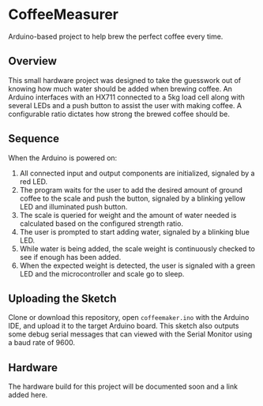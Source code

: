 # CoffeeMeasurer

Arduino-based project to help brew the perfect coffee every time.

## Overview

This small hardware project was designed to take the guesswork out of knowing how much water should be added when brewing coffee. An Arduino interfaces with an HX711 connected to a 5kg load cell along with several LEDs and a push button to assist the user with making coffee. A configurable ratio dictates how strong the brewed coffee should be.

## Sequence

 When the Arduino is powered on:
 
 1. All connected input and output components are initialized, signaled by a red LED.
 2. The program waits for the user to add the desired amount of ground coffee to the scale and push the button, signaled by a blinking yellow LED and illuminated push button.
 3. The scale is queried for weight and the amount of water needed is calculated based on the configured strength ratio.
 4. The user is prompted to start adding water, signaled by a blinking blue LED.
 5. While water is being added, the scale weight is continuously checked to see if enough has been added.
 6. When the expected weight is detected, the user is signaled with a green LED and the microcontroller and scale go to sleep.

## Uploading the Sketch

Clone or download this repository, open `coffeemaker.ino` with the Arduino IDE, and upload it to the target Arduino board. This sketch also outputs some debug serial messages that can viewed with the Serial Monitor using a baud rate of 9600.

## Hardware
 
The hardware build for this project will be documented soon and a link added here.